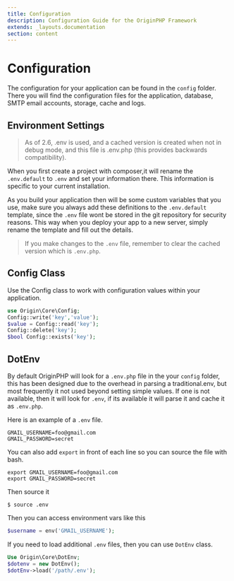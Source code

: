 ```yaml
---
title: Configuration
description: Configuration Guide for the OriginPHP Framework
extends: _layouts.documentation
section: content
---
```

# Configuration

The configuration for your application can be found in the `config` folder. There you will find the configuration files for the application, database, SMTP email accounts, storage, cache and logs.

## Environment Settings

> As of 2.6, .env is used, and a cached version is created when not in debug mode, and this file is .env.php (this provides backwards compatibility).

When you first create a project with composer,it will rename the `.env.default` to `.env` and set your information there. This information is specific to your current installation. 

As you build your application then will be some custom variables that you use, make sure you always add these definitions to the `.env.default` template, since the `.env` file wont be stored in the git repository for security reasons. This way when you deploy your app to a new server, simply rename the template and fill out the details.

> If you make changes to the `.env` file, remember to clear the cached version which is `.env.php`.

## Config Class

Use the Config class to work with configuration values within your application.

```php
use Origin\Core\Config;
Config::write('key','value');
$value = Config::read('key');
Config::delete('key');
$bool Config::exists('key');
```


## DotEnv

By default OriginPHP will look for a `.env.php` file in the your `config` folder, this has been designed due to the overhead in parsing a traditional.env, but most frequently it not used beyond setting simple values. If one is not available, then it will look for `.env`, if its available it will parse it and cache it as `.env.php`.


Here is an example of a `.env` file.

```linux
GMAIL_USERNAME=foo@gmail.com
GMAIL_PASSWORD=secret
```

You can also add `export` in front of each line so you can source the file with bash.

```linux
export GMAIL_USERNAME=foo@gmail.com
export GMAIL_PASSWORD=secret
```

Then source it

```linux
$ source .env
```

Then you can access environment vars like this

```php
$username = env('GMAIL_USERNAME');
```

If you need to load additional `.env` files, then you can use `DotEnv` class.

```php
Use Origin\Core\DotEnv;
$dotenv = new DotEnv();
$dotEnv->load('/path/.env');
```